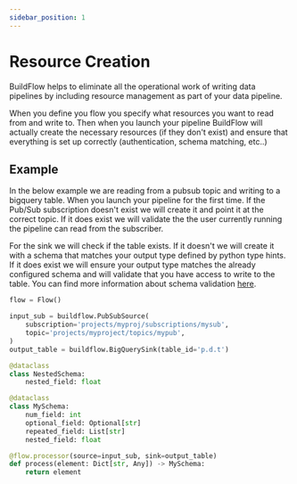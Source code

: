 ```yaml
---
sidebar_position: 1
---
```


# Resource Creation

BuildFlow helps to eliminate all the operational work of writing data pipelines by including resource management as part of your data pipeline.

When you define you flow you specify what resources you want to read from and write to. Then when you launch your pipeline BuildFlow will actually create the necessary resources (if they don't exist) and ensure that everything is set up correctly (authentication, schema matching, etc..)

## Example

In the below example we are reading from a pubsub topic and writing to a bigquery table. When you launch your pipeline for the first time. If the Pub/Sub subscription doesn't exist we will create it and point it at the correct topic. If it does exist we will validate the the user currently running the pipeline can read from the subscriber.

For the sink we will check if the table exists. If it doesn't we will create it with a schema that matches your output type defined by python type hints. If it does exist we will ensure your output type matches the already configured schema and will validate that you have access to write to the table. You can find more information about schema validation [here](schema-validation).

```python
flow = Flow()

input_sub = buildflow.PubSubSource(
    subscription='projects/myproj/subscriptions/mysub',
    topic='projects/myproject/topics/mypub',
)
output_table = buildflow.BigQuerySink(table_id='p.d.t')

@dataclass
class NestedSchema:
    nested_field: float

@dataclass
class MySchema:
    num_field: int
    optional_field: Optional[str]
    repeated_field: List[str]
    nested_field: float

@flow.processor(source=input_sub, sink=output_table)
def process(element: Dict[str, Any]) -> MySchema:
    return element
```
